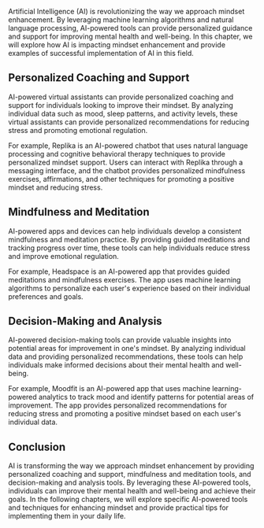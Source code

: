 

Artificial Intelligence (AI) is revolutionizing the way we approach mindset enhancement. By leveraging machine learning algorithms and natural language processing, AI-powered tools can provide personalized guidance and support for improving mental health and well-being. In this chapter, we will explore how AI is impacting mindset enhancement and provide examples of successful implementation of AI in this field.

Personalized Coaching and Support
---------------------------------

AI-powered virtual assistants can provide personalized coaching and support for individuals looking to improve their mindset. By analyzing individual data such as mood, sleep patterns, and activity levels, these virtual assistants can provide personalized recommendations for reducing stress and promoting emotional regulation.

For example, Replika is an AI-powered chatbot that uses natural language processing and cognitive behavioral therapy techniques to provide personalized mindset support. Users can interact with Replika through a messaging interface, and the chatbot provides personalized mindfulness exercises, affirmations, and other techniques for promoting a positive mindset and reducing stress.

Mindfulness and Meditation
--------------------------

AI-powered apps and devices can help individuals develop a consistent mindfulness and meditation practice. By providing guided meditations and tracking progress over time, these tools can help individuals reduce stress and improve emotional regulation.

For example, Headspace is an AI-powered app that provides guided meditations and mindfulness exercises. The app uses machine learning algorithms to personalize each user's experience based on their individual preferences and goals.

Decision-Making and Analysis
----------------------------

AI-powered decision-making tools can provide valuable insights into potential areas for improvement in one's mindset. By analyzing individual data and providing personalized recommendations, these tools can help individuals make informed decisions about their mental health and well-being.

For example, Moodfit is an AI-powered app that uses machine learning-powered analytics to track mood and identify patterns for potential areas of improvement. The app provides personalized recommendations for reducing stress and promoting a positive mindset based on each user's individual data.

Conclusion
----------

AI is transforming the way we approach mindset enhancement by providing personalized coaching and support, mindfulness and meditation tools, and decision-making and analysis tools. By leveraging these AI-powered tools, individuals can improve their mental health and well-being and achieve their goals. In the following chapters, we will explore specific AI-powered tools and techniques for enhancing mindset and provide practical tips for implementing them in your daily life.
